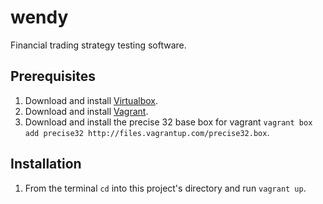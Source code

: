 # wendy
Financial trading strategy testing software.

## Prerequisites

1. Download and install [Virtualbox](https://www.virtualbox.org/).
2. Download and install [Vagrant](https://www.vagrantup.com/).
3. Download and install the precise 32 base box for vagrant `vagrant box add precise32 http://files.vagrantup.com/precise32.box`.

## Installation
1. From the terminal `cd` into this project's directory and run `vagrant up`.